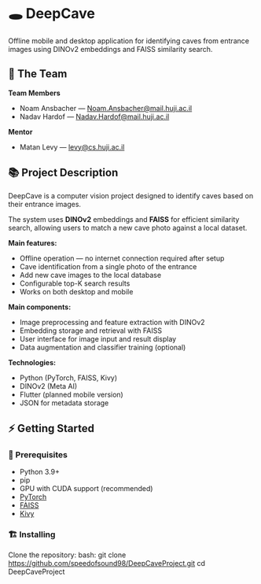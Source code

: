 # 🕳️ DeepCave

Offline mobile and desktop application for identifying caves from entrance 
images using DINOv2 embeddings and FAISS similarity search.


## 👥 The Team 
**Team Members**
- Noam Ansbacher — Noam.Ansbacher@mail.huji.ac.il
- Nadav Hardof — Nadav.Hardof@mail.huji.ac.il

**Mentor**
- Matan Levy — levy@cs.huji.ac.il

## 📚 Project Description
DeepCave is a computer vision project designed to identify caves based on their 
entrance images.  

The system uses **DINOv2** embeddings and **FAISS** for efficient similarity 
search, allowing users to match a new cave photo against a local dataset.

**Main features:**
- Offline operation — no internet connection required after setup
- Cave identification from a single photo of the entrance
- Add new cave images to the local database
- Configurable top-K search results
- Works on both desktop and mobile

**Main components:**
- Image preprocessing and feature extraction with DINOv2
- Embedding storage and retrieval with FAISS
- User interface for image input and result display
- Data augmentation and classifier training (optional)

**Technologies:**
- Python (PyTorch, FAISS, Kivy)
- DINOv2 (Meta AI)
- Flutter (planned mobile version)
- JSON for metadata storage

## ⚡ Getting Started

### 🧱 Prerequisites
- Python 3.9+
- pip
- GPU with CUDA support (recommended)
- [PyTorch](https://pytorch.org/)
- [FAISS](https://github.com/facebookresearch/faiss)
- [Kivy](https://kivy.org/)

### 🏗️ Installing
Clone the repository:
bash:
git clone https://github.com/speedofsound98/DeepCaveProject.git
cd DeepCaveProject
